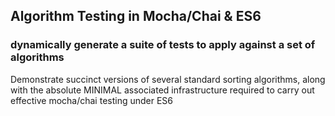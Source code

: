 ## Algorithm Testing in Mocha/Chai & ES6

### dynamically generate a suite of tests to apply against a set of algorithms


Demonstrate succinct versions of several standard sorting algorithms, along with the absolute MINIMAL associated infrastructure required to carry out effective mocha/chai testing under ES6
